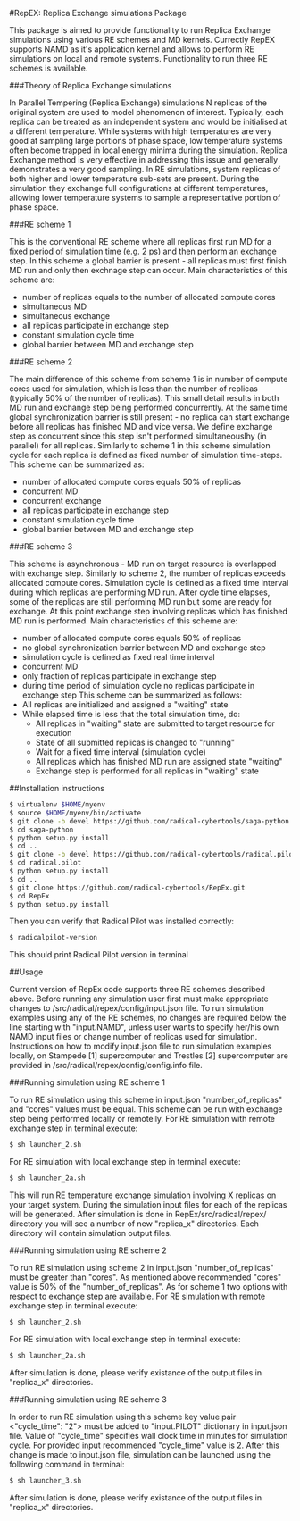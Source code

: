 #RepEX: Replica Exchange simulations Package

This package is aimed to provide functionality to run Replica Exchange simulations using various RE schemes and MD kernels. Currectly RepEX supports NAMD as it's application kernel and allows to perform RE simulations on local and remote systems. Functionality to run three RE schemes is available.

###Theory of Replica Exchange simulations

In Parallel Tempering (Replica Exchange) simulations N replicas of the original system are used to model phenomenon of interest. Typically, each replica can be treated as an independent system and would be initialised at a different temperature. While systems with high temperatures are very good at  sampling large portions of phase space, low temperature systems often become trapped in local energy minima during the simulation. Replica Exchange method is very effective in addressing this issue and generally demonstrates a very good sampling. In RE simulations, system replicas of both higher and lower temperature sub-sets are present. During the simulation they exchange full configurations at different temperatures, allowing lower temperature systems to sample a representative portion of phase space.

###RE scheme 1

This is the conventional RE scheme where all replicas first run MD for a fixed period of simulation time (e.g. 2 ps) and then perform an exchange step. In this scheme a global barrier is present - all replicas must first finish MD run and only then exchnage step can occur. Main characteristics of this scheme are:
* number of replicas equals to the number of allocated compute cores
* simultaneous MD
* simultaneous exchange
* all replicas participate in exchange step
* constant simulation cycle time
* global barrier between MD and exchange step

###RE scheme 2

The main difference of this scheme from scheme 1 is in number of compute cores used for simulation, which is less than the number of replicas (typically 50% of the number of replicas). This small detail results in both MD run and exchange step being performed concurrently. At the same time global synchronization barrier is still present - no replica can start exchange before all replicas has finished MD and vice versa. We define exchange step as concurrent since this step isn't performed simultaneouslhy (in parallel) for all replicas. Similarly to scheme 1 in this scheme simulation cycle for each replica is defined as fixed number of simulation time-steps. This scheme can be summarized as:
* number of allocated compute cores equals 50% of replicas
* concurrent MD
* concurrent exchange
* all replicas participate in exchange step
* constant simulation cycle time
* global barrier between MD and exchange step

###RE scheme 3

This scheme is asynchronous - MD run on target resource is overlapped with exchange step. Similarly to scheme 2, the number of replicas exceeds allocated compute cores. Simulation cycle is defined as a fixed time interval during which replicas are performing MD run. After cycle time elapses, some of the replicas are still performing MD run but some are ready for exchange. At this point exchange step involving replicas which has finished MD run is performed. Main characteristics of this scheme are:
* number of allocated compute cores equals 50% of replicas
* no global synchronization barrier between MD and exchange step
* simulation cycle is defined as fixed real time interval 
* concurrent MD
* only fraction of replicas participate in exchange step
* during time period of simulation cycle no replicas participate in exchange step
This scheme can be summarized as follows:
 * All replicas are initialized and assigned a "waiting" state
 * While elapsed time is less that the total simulation time, do:  
    * All replicas in "waiting" state are submitted to target resource for execution
 	* State of all submitted replicas is changed to "running"
    * Wait for a fixed time interval (simulation cycle)
    * All replicas which has finished MD run are assigned state "waiting"
    * Exchange step is performed for all replicas in "waiting" state
       
##Installation instructions

```bash
$ virtualenv $HOME/myenv 
$ source $HOME/myenv/bin/activate
$ git clone -b devel https://github.com/radical-cybertools/saga-python.git
$ cd saga-python
$ python setup.py install
$ cd ..
$ git clone -b devel https://github.com/radical-cybertools/radical.pilot.git
$ cd radical.pilot
$ python setup.py install
$ cd .. 
$ git clone https://github.com/radical-cybertools/RepEx.git 
$ cd RepEx
$ python setup.py install
```

Then you can verify that Radical Pilot was installed correctly:
```bash
$ radicalpilot-version
```

This should print Radical Pilot version in terminal
 
##Usage

Current version of RepEx code supports three RE schemes described above. Before running any simulation user first must make appropriate changes to /src/radical/repex/config/input.json file. To run simulation examples using any of the RE schemes, no changes are required below the line starting with "input.NAMD", unless user wants to specify her/his own NAMD input files or change number of replicas used for simulation. Instructions on how to modify input.json file to run simulation examples locally, on Stampede [1] supercomputer and Trestles [2] supercomputer are provided in /src/radical/repex/config/config.info file.       

###Running simulation using RE scheme 1

To run RE simulation using this scheme in input.json "number_of_replicas" and "cores" values must be equal. This scheme can be run with exchange step being performed locally or remotelly. For RE simulation with remote exchange step in terminal execute: 
```bash
$ sh launcher_2.sh
```
For RE simulation with local exchange step in terminal execute:
```bash
$ sh launcher_2a.sh
``` 
This will run RE temperature exchange simulation involving X replicas on your target system. During the simulation input files for each of the replicas will be generated. After simulation is done in RepEx/src/radical/repex/ directory you will see a number of new "replica_x" directories. Each directory will contain simulation output files.   

###Running simulation using RE scheme 2

To run RE simulation using scheme 2 in input.json "number_of_replicas" must be greater than "cores". As mentioned above recommended "cores" value is 50% of the "number_of_replicas". As for scheme 1 two options with respect to exchange step are available. For RE simulation with remote exchange step in terminal execute: 
```bash
$ sh launcher_2.sh
```
For RE simulation with local exchange step in terminal execute:
```bash
$ sh launcher_2a.sh
``` 
After simulation is done, please verify existance of the output files in "replica_x" directories.

###Running simulation using RE scheme 3

In order to run RE simulation using this scheme key value pair <"cycle_time": "2"> must be added to "input.PILOT" dictionary in input.json file. Value of "cycle_time" specifies wall clock time in minutes for simulation cycle. For provided input recommended "cycle_time" value is 2. After this change is made to input.json file, simulation can be launched using the following command in terminal:
```bash
$ sh launcher_3.sh
```         
After simulation is done, please verify existance of the output files in "replica_x" directories.


